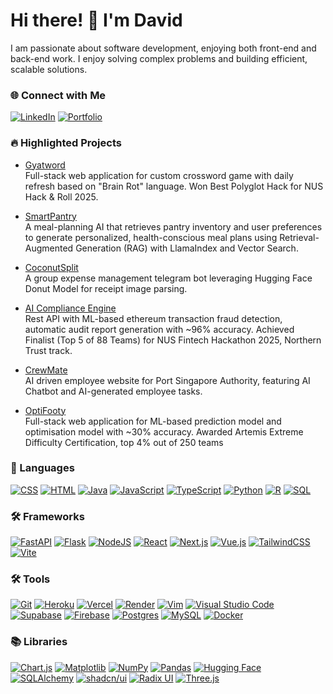 # Hi there! 👋 I'm David
I am passionate about software development, enjoying both front-end and back-end work. I enjoy solving complex problems and building efficient, scalable solutions.

### 🌐 Connect with Me
[![LinkedIn](https://custom-icon-badges.demolab.com/badge/LinkedIn-0A66C2?logo=linkedin-white&logoColor=fff)](https://www.linkedin.com/in/davidchanwz/)
[![Portfolio](https://img.shields.io/badge/Portfolio-543DE0?logo=About.me&logoColor=white)](https://www.davidchanwz.com)
### 🔥 Highlighted Projects

- [Gyatword](https://github.com/gyatgames/gyatword)  
  Full-stack web application for custom crossword game with daily refresh based on "Brain Rot" language.
  Won Best Polyglot Hack for NUS Hack & Roll 2025.

- [SmartPantry](https://github.com/lionsee77/SmartPantry)  
  A meal-planning AI that retrieves pantry inventory and user preferences to generate personalized, health-conscious meal plans using Retrieval-Augmented Generation (RAG) with LlamaIndex and Vector Search.

- [CoconutSplit](https://github.com/davidchanwz/coconutsplit)  
  A group expense management telegram bot leveraging Hugging Face Donut Model for receipt image parsing.

- [AI Compliance Engine](https://github.com/davidchanwz/ai-compliance-engine)    
  Rest API with ML-based ethereum transaction fraud detection, automatic audit report generation with ~96% accuracy.
  Achieved Finalist (Top 5 of 88 Teams) for NUS Fintech Hackathon 2025, Northern Trust track.

- [CrewMate](https://github.com/davidchanwz/harborhackers)  
  AI driven employee website for Port Singapore Authority, featuring AI Chatbot and AI-generated employee tasks.

- [OptiFooty](https://github.com/davidchanwz/optifooty-public)  
  Full-stack web application for ML-based prediction model and optimisation model with ~30% accuracy.
  Awarded Artemis Extreme Difficulty Certification, top 4% out of 250 teams
  


### 🚀 Languages
[![CSS](https://img.shields.io/badge/CSS-1572B6?logo=css3&logoColor=fff)](#)
[![HTML](https://img.shields.io/badge/HTML-%23E34F26.svg?logo=html5&logoColor=white)](#)
[![Java](https://img.shields.io/badge/Java-%23ED8B00.svg?logo=openjdk&logoColor=white)](#)
[![JavaScript](https://img.shields.io/badge/JavaScript-F7DF1E?logo=javascript&logoColor=000)](#)
[![TypeScript](https://img.shields.io/badge/TypeScript-3178C6?logo=typescript&logoColor=fff)](#)
[![Python](https://img.shields.io/badge/Python-3776AB?logo=python&logoColor=fff)](#)
[![R](https://img.shields.io/badge/R-%23276DC3.svg?logo=r&logoColor=white)](#)
[![SQL](https://img.shields.io/badge/-SQL-000?&logo=MySQL&logoColor=4479A1)](#)

### 🛠 Frameworks
[![FastAPI](https://img.shields.io/badge/FastAPI-009485.svg?logo=fastapi&logoColor=white)](#)
[![Flask](https://img.shields.io/badge/Flask-000?logo=flask&logoColor=fff)](#)
[![NodeJS](https://img.shields.io/badge/Node.js-6DA55F?logo=node.js&logoColor=white)](#)
[![React](https://img.shields.io/badge/React-%2320232a.svg?logo=react&logoColor=%2361DAFB)](#)
[![Next.js](https://img.shields.io/badge/Next.js-black?logo=next.js&logoColor=white)](#)
[![Vue.js](https://img.shields.io/badge/Vue.js-4FC08D?logo=vuedotjs&logoColor=fff)](#)
[![TailwindCSS](https://img.shields.io/badge/Tailwind%20CSS-%2338B2AC.svg?logo=tailwind-css&logoColor=white)](#)
[![Vite](https://img.shields.io/badge/Vite-646CFF?logo=vite&logoColor=fff)](#)

### 🛠 Tools
[![Git](https://img.shields.io/badge/Git-F05032?logo=git&logoColor=fff)](#)
[![Heroku](https://img.shields.io/badge/Heroku-430098?logo=heroku&logoColor=fffe)](#)
[![Vercel](https://img.shields.io/badge/Vercel-%23000000.svg?logo=vercel&logoColor=white)](#)
[![Render](https://img.shields.io/badge/Render-000000?logo=render&logoColor=white)](#)
[![Vim](https://img.shields.io/badge/Vim-%2311AB00.svg?logo=vim&logoColor=white)](#)
[![Visual Studio Code](https://custom-icon-badges.demolab.com/badge/Visual%20Studio%20Code-0078d7.svg?logo=vsc&logoColor=white)](#)
[![Supabase](https://img.shields.io/badge/Supabase-3FCF8E?logo=supabase&logoColor=fff)](#)
[![Firebase](https://img.shields.io/badge/Firebase-039BE5?logo=Firebase&logoColor=white)](#)
[![Postgres](https://img.shields.io/badge/Postgres-%23316192.svg?logo=postgresql&logoColor=white)](#)
[![MySQL](https://img.shields.io/badge/MySQL-4479A1?logo=mysql&logoColor=fff)](#)
[![Docker](https://img.shields.io/badge/Docker-2496ED?logo=docker&logoColor=fff)](#)

### 📚 Libraries
[![Chart.js](https://img.shields.io/badge/Chart.js-FF6384?logo=chartdotjs&logoColor=fff)](#)
[![Matplotlib](https://custom-icon-badges.demolab.com/badge/Matplotlib-71D291?logo=matplotlib&logoColor=fff)](#)
[![NumPy](https://img.shields.io/badge/NumPy-4DABCF?logo=numpy&logoColor=fff)](#)
[![Pandas](https://img.shields.io/badge/Pandas-150458?logo=pandas&logoColor=fff)](#)
[![Hugging Face](https://img.shields.io/badge/Hugging%20Face-FFD21E?logo=huggingface&logoColor=000)](#)
[![SQLAlchemy](https://img.shields.io/badge/SQLAlchemy-306998?logo=python&logoColor=white)](#)
[![shadcn/ui](https://img.shields.io/badge/shadcn%2Fui-000?logo=shadcnui&logoColor=fff)](#)
[![Radix UI](https://img.shields.io/badge/Radix_UI-161618?logo=radixui&logoColor=white)](#)
[![Three.js](https://img.shields.io/badge/Three.js-000?logo=threedotjs&logoColor=fff)](#)

<!--
**davidchanwz/davidchanwz** is a ✨ _special_ ✨ repository because its `README.md` (this file) appears on your GitHub profile.

Here are some ideas to get you started:

- 🔭 I’m currently working on ...
- 🌱 I’m currently learning ...
- 👯 I’m looking to collaborate on ...
- 🤔 I’m looking for help with ...
- 💬 Ask me about ...
- 📫 How to reach me: ...
- 😄 Pronouns: ...
- ⚡ Fun fact: ...
-->
